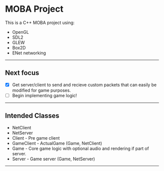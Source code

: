 # MOBA Project

This is a C++ MOBA project using:

- OpenGL
- SDL2
- GLEW
- Box2D
- ENet networking

---

## Next focus

- [x] Get server/client to send and recieve custom packets that can easily be modified for game purposes. 
- [ ] Begin implementing game logic!

---


## Intended Classes

- NetClient
- NetServer
- Client - Pre game client
- GameClient - ActualGame (Game, NetClient)
- Game - Core game logic with optional audio and rendering if part of server.
- Server - Game server (Game, NetServer)

---

